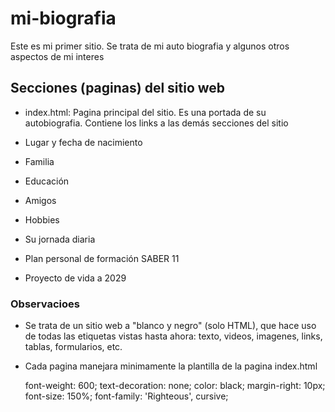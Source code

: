 # mi-biografia
Este es mi primer sitio. Se trata de mi auto biografia y algunos otros aspectos de mi interes

## Secciones (paginas) del sitio web

- index.html: Pagina principal del sitio. Es  una portada de su autobiografia. Contiene los links a las demás secciones del sitio

- Lugar y fecha de nacimiento

- Familia

- Educación

- Amigos

- Hobbies

- Su jornada diaria

- Plan personal de formación SABER 11

- Proyecto de vida a 2029

### Observacioes

- Se trata de un sitio web a "blanco y negro" (solo HTML), que hace uso de todas las etiquetas vistas hasta ahora: texto, videos, imagenes, links, tablas, formularios, etc.
- Cada pagina manejara minimamente la plantilla de la pagina index.html

    font-weight: 600;
    text-decoration: none;
    color: black;
    margin-right: 10px;  
    font-size: 150%;
    font-family: 'Righteous', cursive;